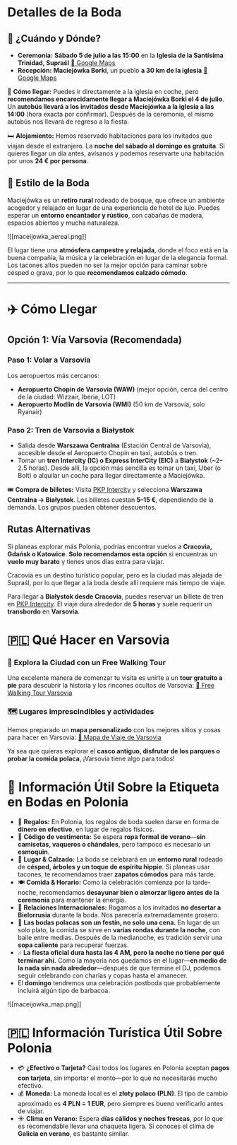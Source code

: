 # Detalles de la Boda

## 📍 ¿Cuándo y Dónde?
- **Ceremonia:** **Sábado 5 de julio a las 15:00** en la **Iglesia de la Santísima Trinidad, Supraśl**
  [📍 Google Maps](https://maps.app.goo.gl/awo4oxo399xgwkPA8)
- **Recepción:** **Maciejówka Borki**, un pueblo **a 30 km de la iglesia**
  [📍 Google Maps](https://maps.app.goo.gl/ZtGkxrp5NXeq9ZGX7)

🚗 **Cómo llegar:**
Puedes ir directamente a la iglesia en coche, pero **recomendamos encarecidamente llegar a Maciejówka Borki el 4 de julio**. Un **autobús llevará a los invitados desde Maciejówka a la iglesia a las 14:00** (hora exacta por confirmar). Después de la ceremonia, el mismo autobús nos llevará de regreso a la fiesta.

🛏️ **Alojamiento:**
Hemos reservado habitaciones para los invitados que viajan desde el extranjero. La **noche del sábado al domingo es gratuita**. Si quieres llegar un día antes, avísanos y podemos reservarte una habitación por unos **24 € por persona**.

## **🌿 Estilo de la Boda**

Maciejówka es un **retiro rural** rodeado de bosque, que ofrece un ambiente acogedor y relajado en lugar de una experiencia de hotel de lujo. Puedes esperar un **entorno encantador y rústico**, con cabañas de madera, espacios abiertos y mucha naturaleza.

![[maceijowka_aereal.png]]

El lugar tiene una **atmósfera campestre y relajada**, donde el foco está en la buena compañía, la música y la celebración en lugar de la elegancia formal. Los tacones altos pueden no ser la mejor opción para caminar sobre césped o grava, por lo que **recomendamos calzado cómodo**.

---

# ✈️ Cómo Llegar

## **Opción 1: Vía Varsovia (Recomendada)**
### **Paso 1: Volar a Varsovia**
Los aeropuertos más cercanos:
- **Aeropuerto Chopin de Varsovia (WAW)** (mejor opción, cerca del centro de la ciudad: Wizzair, Iberia, LOT)
- **Aeropuerto Modlin de Varsovia (WMI)** (50 km de Varsovia, solo Ryanair)

### **Paso 2: Tren de Varsovia a Białystok**
- Salida desde **Warszawa Centralna** (Estación Central de Varsovia), accesible desde el Aeropuerto Chopin en taxi, autobús o tren.
- Tomar un **tren Intercity (IC) o Express InterCity (EIC)** a **Białystok** (~2–2.5 horas). Desde allí, la opción más sencilla es tomar un taxi, Uber (o Bolt) o alquilar un coche para llegar directamente a Maciejówka.

🎟️ **Compra de billetes:**
Visita [PKP Intercity](https://ebilet.intercity.pl/) y selecciona **Warszawa Centralna → Białystok**.
Los billetes cuestan **5–15 €**, dependiendo de la demanda. Los grupos pueden obtener descuentos.

## **Rutas Alternativas**
Si planeas explorar más Polonia, podrías encontrar vuelos a **Cracovia, Gdańsk o Katowice**. **Solo recomendamos esta opción** si encuentras un **vuelo muy barato** y tienes unos días extra para viajar.

Cracovia es un destino turístico popular, pero es la ciudad más alejada de Supraśl, por lo que llegar a la boda desde allí requiere más tiempo de viaje.

Para llegar a **Białystok desde Cracovia**, puedes reservar un billete de tren en [PKP Intercity](https://ebilet.intercity.pl/). El viaje dura alrededor de **5 horas** y suele requerir un **transbordo** en **Varsovia**.

# 🇵🇱 Qué Hacer en Varsovia

### 🚶 **Explora la Ciudad con un Free Walking Tour**
Una excelente manera de comenzar tu visita es unirte a un **tour gratuito a pie** para descubrir la historia y los rincones ocultos de Varsovia:
[🔗 Free Walking Tour Varsovia](https://freewalkingtour.com/es/warsaw/)

### 🗺️ **Lugares imprescindibles y actividades**
Hemos preparado un **mapa personalizado** con los mejores sitios y cosas para hacer en Varsovia:
[📍 Mapa de Viaje de Varsovia](https://www.google.com/maps/d/u/0/viewer?mid=1-inONc4jPhgZC2jATA_LjcC49UCqCZQ9&ll=52.2374048507852%2C21.020049772364008&z=13)

Ya sea que quieras explorar el **casco antiguo, disfrutar de los parques o probar la comida polaca**, ¡Varsovia tiene algo para todos!

# 🎉 Información Útil Sobre la Etiqueta en Bodas en Polonia

- 💌 **Regalos:** En Polonia, los regalos de boda suelen darse en forma de **dinero en efectivo**, en lugar de regalos físicos.
- 👗 **Código de vestimenta:** Se espera **ropa formal de verano**—**sin camisetas, vaqueros o chándales**, pero tampoco es necesario un **esmoquin**.
- 🌿 **Lugar & Calzado:** La boda se celebrará en un **entorno rural** rodeado de **césped, árboles y un toque de espíritu hippie**. Si planeas usar tacones, te recomendamos traer **zapatos cómodos** para más tarde.
- 🍽️ **Comida & Horario:** Como la celebración comienza por la tarde-noche, recomendamos **desayunar bien o almorzar ligero antes de la ceremonia** para mantener la energía.
- 🚫 **Relaciones Internacionales:** Rogamos a los invitados **no desertar a Bielorrusia** durante la boda. Nos parecería extremadamente grosero.
- 🍾 **Las bodas polacas son un festín, no solo una cena.** En lugar de un solo plato, la comida se sirve en **varias rondas durante la noche**, con baile entre medias. Después de la medianoche, es tradición servir una **sopa caliente** para recuperar fuerzas.
- 🎶 **La fiesta oficial dura hasta las 4 AM, pero la noche no tiene por qué terminar ahí.** Como la mayoría nos quedamos en el lugar—**en medio de la nada sin nada alrededor**—después de que termine el DJ, podemos seguir celebrando con charlas y copas hasta el amanecer.
- El **domingo** tendremos una celebración postboda que probablemente incluirá algún tipo de barbacoa.

![[maceijowka_map.png]]

# 🇵🇱 Información Turística Útil Sobre Polonia

- 💳 **¿Efectivo o Tarjeta?** Casi todos los lugares en Polonia aceptan **pagos con tarjeta**, sin importar el monto—por lo que no necesitarás mucho efectivo.
- 💰 **Moneda:** La moneda local es el **złoty polaco (PLN)**. El tipo de cambio aproximado es **4 PLN = 1 EUR**, pero siempre es bueno verificarlo antes de viajar.
- ☀️ **Clima en Verano:** Espera **días cálidos y noches frescas**, por lo que es recomendable llevar una chaqueta ligera. Si conoces el clima de **Galicia en verano**, es bastante similar.
